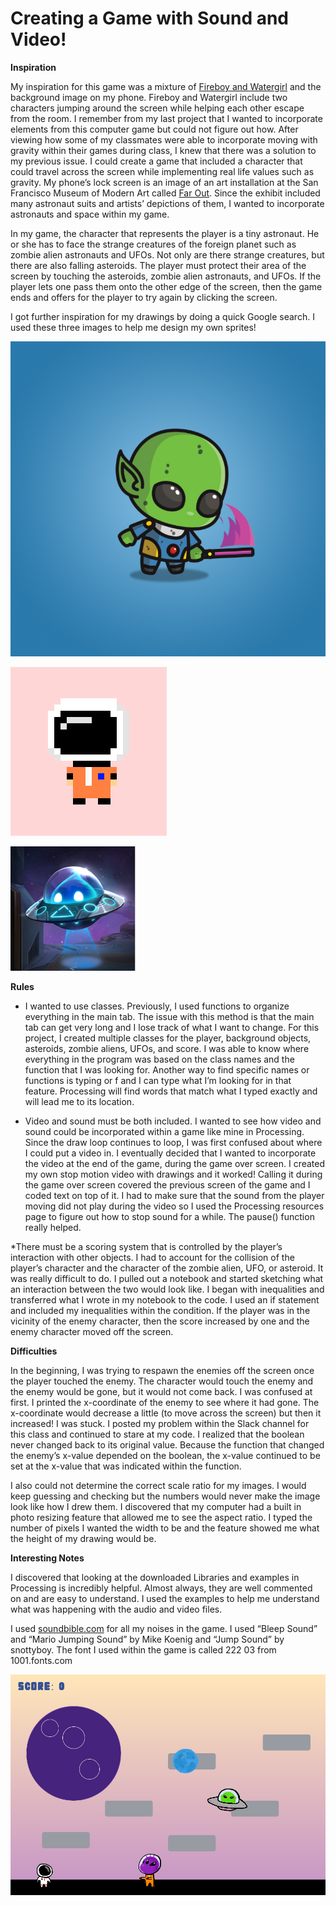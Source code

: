 
# Creating a Game with Sound and Video!

**Inspiration** 

My inspiration for this game was a mixture of [Fireboy and Watergirl](https://www.coolmathgames.com/0-fireboy-watergirl-5-elements) and the background image on my phone. Fireboy and Watergirl include two characters jumping around the screen while helping each other escape from the room. I remember from my last project that I wanted to incorporate elements from this computer game but could not figure out how. After viewing how some of my classmates were able to incorporate moving with gravity within their games during class, I knew that there was a solution to my previous issue. I could create a game that included a character that could travel across the screen while implementing real life values such as gravity. My phone’s lock screen is an image of an art installation at the San Francisco Museum of Modern Art called [Far Out](https://www.sfmoma.org/exhibition/far-out-suits-habs-and-labs-for-outer-space/). Since the exhibit included many astronaut suits and artists’ depictions of them, I wanted to incorporate astronauts and space within my game. 

In my game, the character that represents the player is a tiny astronaut. He or she has to face the strange creatures of the foreign planet such as zombie alien astronauts and UFOs. Not only are there strange creatures, but there are also falling asteroids. The player must protect their area of the screen by touching the asteroids, zombie alien astronauts, and UFOs. If the player lets one pass them onto the other edge of the screen, then the game ends and offers for the player to try again by clicking the screen. 

I got further inspiration for my drawings by doing a quick Google search. I used these three images to help me design my own sprites!

![](https://github.com/Megan-J/IntroductionToInteractiveMedia/blob/master/midterm/Sprite%20Alien.jpg)

![](https://github.com/Megan-J/IntroductionToInteractiveMedia/blob/master/midterm/Sprite%20Astro.png)

![](https://github.com/Megan-J/IntroductionToInteractiveMedia/blob/master/midterm/Sprite%20UFO.png)

**Rules**

* I wanted to use classes. Previously, I used functions to organize everything in the main tab. The issue with this method is that the main tab can get very long and I lose track of what I want to change. For this project, I created multiple classes for the player, background objects, asteroids, zombie aliens, UFOs, and score. I was able to know where everything in the program was based on the class names and the function that I was looking for. Another way to find specific names or functions is typing <CMD> or <CTRL> f and I can type what I’m looking for in that feature. Processing will find words that match what I typed exactly and will lead me to its location.

* Video and sound must be both included. I wanted to see how video and sound could be incorporated within a game like mine in Processing. Since the draw loop continues to loop, I was first confused about where I could put a video in. I eventually decided that I wanted to incorporate the video at the end of the game, during the game over screen. I created my own stop motion video with drawings and it worked! Calling it during the game over screen covered the previous screen of the game and I coded text on top of it. I had to make sure that the sound from the player moving did not play during the video so I used the Processing resources page to figure out how to stop sound for a while. The pause() function really helped. 

*There must be a scoring system that is controlled by the player’s interaction with other objects. I had to account for the collision of the player’s character and the character of the zombie alien, UFO, or asteroid. It was really difficult to do. I pulled out a notebook and started sketching what an interaction between the two would look like. I began with inequalities and transferred what I wrote in my notebook to the code. I used an if statement and included my inequalities within the condition. If the player was in the vicinity of the enemy character, then the score increased by one and the enemy character moved off the screen. 

**Difficulties**

In the beginning, I was trying to respawn the enemies off the screen once the player touched the enemy. The character would touch the enemy and the enemy would be gone, but it would not come back. I was confused at first. I printed the x-coordinate of the enemy to see where it had gone. The x-coordinate would decrease a little (to move across the screen) but then it increased! I was stuck. I posted my problem within the Slack channel for this class and continued to stare at my code. I realized that the boolean never changed back to its original value. Because the function that changed the enemy’s x-value depended on the boolean, the x-value continued to be set at the x-value that was indicated within the function. 

I also could not determine the correct scale ratio for my images. I would keep guessing and checking but the numbers would never make the image look like how I drew them. I discovered that my computer had a built in photo resizing feature that allowed me to see the aspect ratio. I typed the number of pixels I wanted the width to be and the feature showed me what the height of my drawing would be. 

**Interesting Notes**

I discovered that looking at the downloaded Libraries and examples in Processing is incredibly helpful. Almost always, they are well commented on and are easy to understand. I used the examples to help me understand what was happening with the audio and video files. 

I used [soundbible.com](http://soundbible.com/) for all my noises in the game. I used “Bleep Sound” and “Mario Jumping Sound” by Mike Koenig and “Jump Sound” by snottyboy. The font I used within the game is called 222 03 from 1001.fonts.com

![](https://github.com/Megan-J/IntroductionToInteractiveMedia/blob/master/midterm/midterm%20-%20pic.png)
